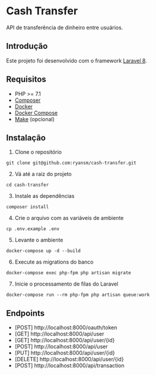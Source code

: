 # Cash Transfer

API de transferência de dinheiro entre usuários.

## Introdução

Este projeto foi desenvolvido com o framework [Laravel 8](https://laravel.com/docs/8.x).

## Requisitos

-   PHP >= 7.1
-   [Composer](https://getcomposer.org/)
-   [Docker](https://docs.docker.com/)
-   [Docker Compose](https://docs.docker.com/compose/)
-   [Make](https://www.gnu.org/software/make/) (opcional)

## Instalação

1. Clone o repositório

```
git clone git@github.com:ryansm/cash-transfer.git
```

2. Vá até a raiz do projeto

```
cd cash-transfer
```

3. Instale as dependências

```
composer install
```

4. Crie o arquivo com as variáveis de ambiente

```
cp .env.example .env
```

5. Levante o ambiente

```
docker-compose up -d --build
```

6. Execute as migrations do banco

```
docker-compose exec php-fpm php artisan migrate
```

7. Inicie o processamento de filas do Laravel

```
docker-compose run --rm php-fpm php artisan queue:work
```

## Endpoints

-   [POST] http://localhost:8000/oauth/token
-   [GET] http://localhost:8000/api/user
-   [GET] http://localhost:8000/api/user/{id}
-   [POST] http://localhost:8000/api/user
-   [PUT] http://localhost:8000/api/user/{id}
-   [DELETE] http://localhost:8000/api/user/{id}
-   [POST] http://localhost:8000/api/transaction
